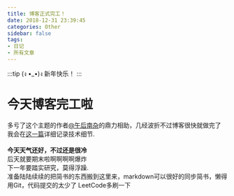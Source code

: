 ```yaml
---
title: 博客正式完工！
date: 2018-12-31 23:39:45
categories: Other
sidebar: false
tags:
- 日记
- 所有文章
---
```


:::tip (ง •_•)ง
新年快乐！
:::
<!-- more -->

# 今天博客完工啦

多亏了这个主题的作者<a href='https://me.csdn.net/recoluan'>@午后南杂</a>的鼎力相助，几经波折不过博客很快就做完了<br/>
我会在<a href='/blog/front/start.html'>这一篇</a>详细记录技术细节.<br/>
<br/>
<strong>今天天气还好，不过还是很冷</strong><br/>
后天就要期末啦啊啊啊啊爆炸<br/>
下一年要踏实研究，莫得浮躁.<br/>
准备陆陆续续的把简书的东西搬到这里来，markdown可以很好的同步简书，懒得用Git，代码提交的太少了
LeetCode多刷一下
<Valine></Valine>